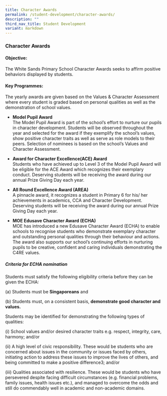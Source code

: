 ```yaml
---
title: Character Awards
permalink: /student-development/character-awards/
description: ""
third_nav_title: Student Development
variant: markdown
---
```

### **Character Awards**
#### **Objective:**
The White Sands Primary School Character Awards seeks to affirm positive behaviors displayed by students.

#### **Key Programmes:**
The yearly awards are given based on the Values &amp; Character Assessment where every student is graded based on personal qualities as well as the demonstration of school values.

*   **Model Pupil Award**<br>The Model Pupil Award is part of the school’s effort to nurture our pupils in character development. Students will be observed throughout the year and selected for the award if they exemplify the school’s values, show positive character traits as well as serve as role models to their peers. Selection of nominees is based on the school’s Values and Character Assessment.


*   **Award for Character Excellence(ACE) Award**<br>Students who have achieved up to Level 3 of the Model Pupil Award will be eligible for the ACE Award which recognizes their exemplary conduct. Deserving students will be receiving the award during our annual Prize Giving Day each year.


*   **All Round Excellence Award (AREA)**<br>A pinnacle award, it recognizes a student in Primary 6 for his/ her achievements in academics, CCA and Character Development. Deserving students will be receiving the award during our annual Prize Giving Day each year.

*   **MOE Edusave Character Award (ECHA)**<br>MOE has introduced a new Edusave Character Award (ECHA) to enable schools to recognise students who demonstrate exemplary character and outstanding personal qualities through their behaviour and actions. The award also supports our school’s continuing efforts in nurturing pupils to be creative, confident and caring individuals demonstrating the C4RE values.

##### **Criteria for ECHA nomination**


Students must satisfy the following eligibility criteria before they can be given the ECHA:

(a) Students must be **Singaporeans** and

(b) Students must, on a consistent basis, **demonstrate good character and values.**

Students may be identified for demonstrating the following types of qualities:

(i) School values and/or desired character traits e.g. respect, integrity, care, harmony; and/or

(ii) A high level of civic responsibility. These would be students who are concerned about issues in the community or issues faced by others, initiating action to address these issues to improve the lives of others, and being committed to make a positive difference3; and/or

(iii) Qualities associated with resilience. These would be students who have persevered despite facing difficult circumstances (e.g. financial problems, family issues, health issues etc.), and managed to overcome the odds and still do commendably well in academic and non-academic domains.